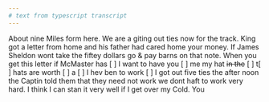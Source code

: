 ```yaml
---
# text from typescript transcript
---
```

About nine Miles form here. We are a giting out ties now for the track. King got a letter from home and his father had cared home your money. If James Sheldon wont take the fiftey dollars go & pay barns on that note. When you get this letter if McMaster has [ ] I want to have you [ ] me my hat ~~in the~~ [ ] t[ ] hats are worth [ ] a [ ] I hev ben to work [ ] I got out five ties the after noon the Captin told them that they need not work we dont haft to work very hard. I think I can stan it very well if I get over my Cold. You